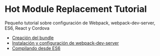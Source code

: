 # Hot Module Replacement Tutorial
Pequeño tutorial sobre configuración de Webpack, webpack-dev-server, ES6, React y Cordova

* [Creación del bundle](bundle/)
* [Instalación y configuración de webpack-dev-server](webpackdevserver/)
* [Compilando desde ES6](babel/)